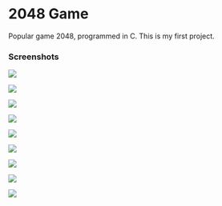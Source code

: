 # 2048 Game
Popular game 2048, programmed in C. This is my first project.

### Screenshots
![](https://i.imgur.com/LEccDL2.png)

![](https://i.imgur.com/LFDezB7.png)

![](https://i.imgur.com/4B0zVwd.png)

![](https://i.imgur.com/AOHDVD3.png)

![](https://i.imgur.com/BlD77j0.png)

![](https://i.imgur.com/iNwA9dS.png)

![](https://i.imgur.com/SOBfDXh.png)

![](https://i.imgur.com/afYlhgO.png)

![](https://i.imgur.com/HzuDjGv.png)

